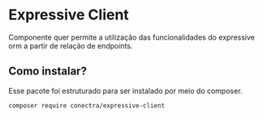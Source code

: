 # Expressive Client

Componente quer permite a utilização das funcionalidades do expressive orm a partir de relação de endpoints.

## Como instalar?

Esse pacote foi estruturado para ser instalado por meio do composer.

```
composer require conectra/expressive-client
``` 